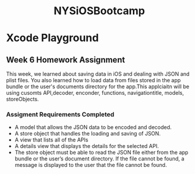 <h1 align="center">NYSiOSBootcamp</h1>

# Xcode Playground

## Week 6 Homework Assignment

This week, we learned about saving data in iOS and dealing with JSON and plist files. You also learned how to load data from files stored in the app bundle or the user's documents directory for the app.This applciaitn will be using cusomts API,decoder, enconder, functions, navigationtitle, models, storeObjects. 

### Assigment Requirements Completed

* A model that allows the JSON data to be encoded and decoded.
* A store object that handles the loading and saving of JSON.
* A view that lists all of the APIs
* A details view that displays the details for the selected API.
* The store object must be able to read the JSON file either from the app bundle or the user’s document directory. If the file cannot be found, a message is displayed to the user that the file cannot be found.
